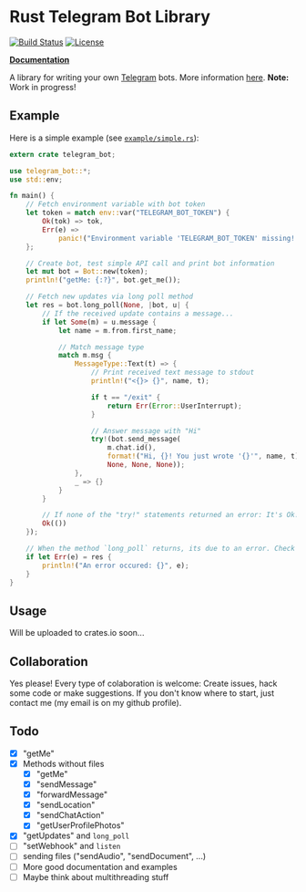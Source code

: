 Rust Telegram Bot Library
=========================
[![Build Status](https://img.shields.io/travis/LukasKalbertodt/telegram-bot.svg)](https://travis-ci.org/LukasKalbertodt/telegram-bot)
[![License](https://img.shields.io/github/license/LukasKalbertodt/telegram-bot.svg)]()

[**Documentation**](https://lukaskalbertodt.github.io/telegram-bot/telegram_bot/)

A library for writing your own [Telegram](https://telegram.org/) bots. More information [here](https://core.telegram.org/bots). **Note:** Work in progress!

## Example
Here is a simple example (see [`example/simple.rs`](https://github.com/LukasKalbertodt/telegram-bot/blob/master/examples/simple.rs)):

``` rust
extern crate telegram_bot;

use telegram_bot::*;
use std::env;

fn main() {
    // Fetch environment variable with bot token
    let token = match env::var("TELEGRAM_BOT_TOKEN") {
        Ok(tok) => tok,
        Err(e) =>
            panic!("Environment variable 'TELEGRAM_BOT_TOKEN' missing! {}", e),
    };

    // Create bot, test simple API call and print bot information
    let mut bot = Bot::new(token);
    println!("getMe: {:?}", bot.get_me());

    // Fetch new updates via long poll method
    let res = bot.long_poll(None, |bot, u| {
        // If the received update contains a message...
        if let Some(m) = u.message {
            let name = m.from.first_name;

            // Match message type
            match m.msg {
                MessageType::Text(t) => {
                    // Print received text message to stdout
                    println!("<{}> {}", name, t);

                    if t == "/exit" {
                        return Err(Error::UserInterrupt);
                    }

                    // Answer message with "Hi"
                    try!(bot.send_message(
                        m.chat.id(),
                        format!("Hi, {}! You just wrote '{}'", name, t),
                        None, None, None));
                },
                _ => {}
            }
        }

        // If none of the "try!" statements returned an error: It's Ok!
        Ok(())
    });

    // When the method `long_poll` returns, its due to an error. Check it here.
    if let Err(e) = res {
        println!("An error occured: {}", e);
    }
}
```

## Usage
Will be uploaded to crates.io soon...

## Collaboration
Yes please! Every type of colaboration is welcome: Create issues, hack some code or make suggestions. If you don't know where to start, just contact me (my email is on my github profile).

## Todo

- [x] "getMe"
- [x] Methods without files
  - [x] "getMe"
  - [x] "sendMessage"
  - [x] "forwardMessage"
  - [x] "sendLocation"
  - [x] "sendChatAction"
  - [x] "getUserProfilePhotos"
- [x] "getUpdates" and `long_poll`
- [ ] "setWebhook" and `listen`
- [ ] sending files ("sendAudio", "sendDocument", ...)
- [ ] More good documentation and examples
- [ ] Maybe think about multithreading stuff
